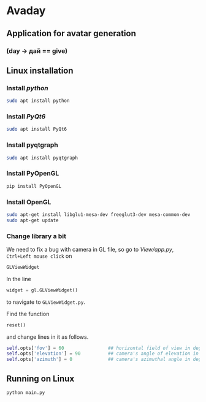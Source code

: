 # Avaday

## Application for avatar generation

### (day -> дай == give)

## Linux installation

### Install _python_

```sh
sudo apt install python
```

### Install _PyQt6_

```sh
sudo apt install PyQt6
```

### Install pyqtgraph

```sh
sudo apt install pyqtgraph
```

### Install PyOpenGL

```sh
pip install PyOpenGL
```

### Install OpenGL

```sh
sudo apt-get install libglu1-mesa-dev freeglut3-dev mesa-common-dev
sudo apt-get update
```

### Change library a bit

We need to fix a bug with camera in GL file, so
go to *View/app.py*, `Ctrl+Left mouse click` on

```python
GLViewWidget
```

In the line

```python
widget = gl.GLViewWidget()
```

to navigate to `GLViewWidget.py`.

Find the function

```python
reset()
```

and change lines in it as follows.

```python
self.opts['fov'] = 60                ## horizontal field of view in degrees
self.opts['elevation'] = 90          ## camera's angle of elevation in degrees
self.opts['azimuth'] = 0             ## camera's azimuthal angle in degrees 
```

## Running on Linux

```sh
python main.py
```
